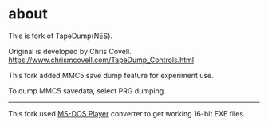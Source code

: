 # about
This is fork of TapeDump(NES).

Original is developed by Chris Covell.
https://www.chrismcovell.com/TapeDump_Controls.html

This fork added MMC5 save dump feature for experiment use.

To dump MMC5 savedata, select PRG dumping.

----

This fork used [MS-DOS Player](http://takeda-toshiya.my.coocan.jp/msdos/) converter to get working 16-bit EXE files.
